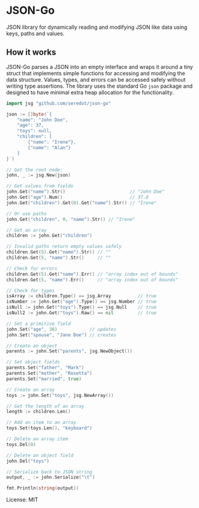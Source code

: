 # JSON-Go

JSON library for dynamically reading and modifying JSON like data using keys, paths and values.

## How it works

JSON-Go parses a JSON into an empty interface and wraps it around a tiny struct that implements simple functions for accessing and modifying the data structure. Values, types, and errors can be accessed safely without writing type assertions. The library uses the standard Go `json` package and designed to have minimal extra heap allocation for the functionality.

```go
import jsg "github.com/seredot/json-go"

json := []byte(`{
    "name": "John Doe",
    "age": 37,
    "toys": null,
    "children": [
        {"name": "Irene"},
        {"name": "Alan"}
    ]
}`)

// Get the root node:
john, _ := jsg.New(json)

// Get values from fields
john.Get("name").Str()                        // "John Doe"
john.Get("age").Num()                         // 37.0
john.Get("children").Get(0).Get("name").Str() // "Irene"

// Or use paths
john.Get("children", 0, "name").Str() // "Irene"

// Get an array
children := john.Get("children")

// Invalid paths return empty values safely
children.Get(5).Get("name").Str() // ""
children.Get(5, "name").Str()     // ""

// Check for errors
children.Get(5).Get("name").Err() // "array index out of bounds"
children.Get(5, "name").Err()     // "array index out of bounds"

// Check for types
isArray := children.Type() == jsg.Array          // true
isNumber := john.Get("age").Type() == jsg.Number // true
isNull := john.Get("toys").Type() == jsg.Null    // true
isNull2 := john.Get("toys").Raw() == nil         // true

// Set a primitive field
john.Set("age", 38)            // updates
john.Set("spouse", "Jane Doe") // creates

// Create an object
parents := john.Set("parents", jsg.NewObject())

// Set object fields
parents.Set("father", "Mark")
parents.Set("mother", "Rosetta")
parents.Set("married", true)

// Create an array
toys := john.Set("toys", jsg.NewArray())

// Get the length of an array
length := children.Len()

// Add an item to an array
toys.Set(toys.Len(), "keyboard")

// Delete an array item
toys.Del(0)

// Delete an object field
john.Del("toys")

// Serialize back to JSON string
output, _ := john.Serialize("\t")

fmt.Println(string(output))
```

License: MIT
